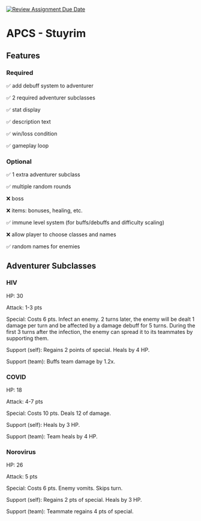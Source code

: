 [![Review Assignment Due Date](https://classroom.github.com/assets/deadline-readme-button-22041afd0340ce965d47ae6ef1cefeee28c7c493a6346c4f15d667ab976d596c.svg)](https://classroom.github.com/a/KprAwj1n)
# APCS - Stuyrim

## Features

### Required
:white_check_mark: add debuff system to adventurer

:white_check_mark: 2 required adventurer subclasses

:white_check_mark: stat display

:white_check_mark: description text

:white_check_mark: win/loss condition

:white_check_mark: gameplay loop


### Optional
:white_check_mark: 1 extra adventurer subclass

:white_check_mark: multiple random rounds

:x: boss

:x: items: bonuses, healing, etc.

:white_check_mark: immune level system (for buffs/debuffs and difficulty scaling)

:x: allow player to choose classes and names

:white_check_mark: random names for enemies


## Adventurer Subclasses

### HIV
HP: 30

Attack: 1-3 pts

Special: Costs 6 pts. Infect an enemy. 2 turns later, the enemy will be dealt 1 damage per turn and be affected by a damage debuff for 5 turns. During the first 3 turns after the infection, the enemy can spread it to its teammates by supporting them.

Support (self): Regains 2 points of special. Heals by 4 HP.

Support (team): Buffs team damage by 1.2x.


### COVID
HP: 18

Attack: 4-7 pts

Special: Costs 10 pts. Deals 12 of damage.

Support (self): Heals by 3 HP.

Support (team): Team heals by 4 HP.


### Norovirus
HP: 26

Attack: 5 pts

Special: Costs 6 pts. Enemy vomits. Skips turn.

Support (self): Regains 2 pts of special. Heals by 3 HP.

Support (team): Teammate regains 4 pts of special.

